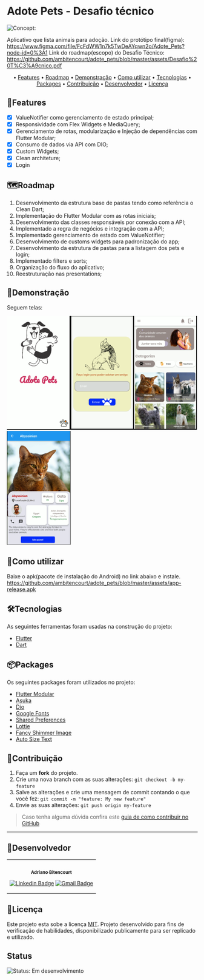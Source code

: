# Adote Pets - Desafio técnico
![Concept:](https://img.shields.io/badge/Concept-Test-green)

Aplicativo que lista animais para adoção.
Link do protótipo final(figma): https://www.figma.com/file/FcFdWW1n7k5TwDeAYqwn2o/Adote_Pets?node-id=0%3A1
Link do roadmap(escopo) do Desafio Técnico: https://github.com/ambitencourt/adote_pets/blob/master/assets/Desafio%20T%C3%A9cnico.pdf

<p align="center"> • 
 <a href="#features">Features</a> •
 <a href="#roadmap">Roadmap</a> • 
 <a href="#demonstração">Demonstração</a> • 
 <a href="#como-utilizar">Como utilizar</a> •
 <a href="#tecnologias">Tecnologias</a> • 
 <a href="#packages">Packages</a> • 
 <a href="#contribuição">Contribuição</a>  •
 <a href="#desenvolvedor">Desenvolvedor</a> •
 <a href="#licença">Licença</a>
</p>

## 🧩Features

- [x] ValueNotifier como gerenciamento de estado principal;
- [x] Responsividade com Flex Widgets e MediaQuery;
- [x] Gerenciamento de rotas, modularização e Injeção de dependências com Flutter Modular;
- [x] Consumo de dados via API com DIO;
- [x] Custom Widgets;
- [x] Clean architeture;
- [x] Login

## 🗺Roadmap
1. Desenvolvimento da estrutura base de pastas tendo como referência o Clean Dart;
2. Implementação do Flutter Modular com as rotas iniciais;
3. Desenvolvimento das classes responsáveis por conexão com a API;
4. Implementado a regra de negócios e integração com a API;
5. Implementado gerenciamento de estado com ValueNotifier;
6. Desenvolvimento de customs widgets para padronização do app;
7. Desenvolvimento da estrutura de pastas para a listagem dos pets e login;
8. Implementado filters e sorts;
9. Organização do fluxo do aplicativo;
10. Reestruturação nas presentations;


## 🎨Demonstração

Seguem telas:

<img src="https://github.com/ambitencourt/adote_pets/blob/master/assets/images/1.PNG" height="300em"/><img src="https://github.com/ambitencourt/adote_pets/blob/master/assets/images/2.PNG" height="300em"/><img src="https://github.com/ambitencourt/adote_pets/blob/master/assets/images/3.PNG" height="300em"/><img src="https://github.com/ambitencourt/adote_pets/blob/master/assets/images/4.PNG" height="300em"/>


## 🏁Como utilizar

Baixe o apk(pacote de instalação do Android) no link abaixo e instale.
https://github.com/ambitencourt/adote_pets/blob/master/assets/app-release.apk

## 🛠Tecnologias

As seguintes ferramentas foram usadas na construção do projeto:

- [Flutter](https://flutter.dev/)
- [Dart](https://dart.dev/)

## 📦Packages

Os seguintes packages foram utilizados no projeto:

- [Flutter Modular](https://pub.dev/packages?q=flutter_modular)
- [Asuka](https://pub.dev/packages/asuka)
- [Dio](https://pub.dev/packages/dio)
- [Google Fonts](https://pub.dev/packages/google_fonts)
- [Shared Preferences](https://pub.dev/packages/shared_preferences)  
- [Lottie](https://pub.dev/packages/lottie)
- [Fancy Shimmer Image](https://pub.dev/packages?q=fancy_shimmer_image)
- [Auto Size Text](https://pub.dev/packages?q=auto_size_text)
## 🤝Contribuição

1. Faça um **fork** do projeto.
2. Crie uma nova branch com as suas alterações: `git checkout -b my-feature`
3. Salve as alterações e crie uma mensagem de commit contando o que você fez: `git commit -m "feature: My new feature"`
4. Envie as suas alterações: `git push origin my-feature`
> Caso tenha alguma dúvida confira este [guia de como contribuir no GitHub](./CONTRIBUTING.md)

---

## 📱Desenvolvedor

<table>
<tr>

<td>
<div align="center">
<a href="https://github.com/ambitencourt">
 <img style="border-radius: 50%;" src="https://avatars.githubusercontent.com/u/73924078?s=400&u=111fa3d893e5677088f0f0d8d4d74e52fdbc4e39&v=4" width="100px;" alt=""/>
 <br />
 <sub><b>Adriano Bitencourt</b></sub></a> <a href="https://github.com/ambitencourt" title="Github"></a>
<p>

[![Linkedin Badge](https://img.shields.io/badge/-Adriano-blue?style=flat-square&logo=Linkedin&logoColor=white&link=https://www.linkedin.com/in/adrianombitencourt/)](https://www.linkedin.com/in/adrianombitencourt/) 
[![Gmail Badge](https://img.shields.io/badge/-Gmail-c14438?style=flat-square&logo=Gmail&logoColor=white&link=mailto:adriano.mirandabitencourt@gmail.com)](mailto:adriano.mirandabitencourt@gmail.com)
</div>

</td>
</tr>
</table>

## 📝Licença

Este projeto esta sobe a licença [MIT](./LICENSE).
Projeto desenvolvido para fins de verificação de habilidades, disponibilizado publicamente para ser replicado e utilizado.


## Status

![Status: Em desenvolvimento](https://img.shields.io/badge/Status-Em%20desenvolvimento-blue)
